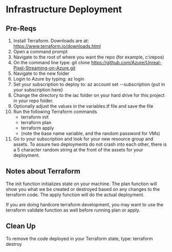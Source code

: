 # Infrastructure Deployment
## Pre-Reqs
1. Install Terraform. Downloads are at: https://www.terraform.io/downloads.html
2. Open a command prompt
3. Navigate to the root of where you want the repo (for example, c:\repos)
4. On the command line type: git clone https://github.com/Azure/Unreal-Pixel-Streaming-on-Azure.git
5. Navigate to the new folder
6. Login to Azure by typing: az login
7. Set your subscription to deploy to: az account set --subscription {put in your subscription here}
8. Change the directory to the iac folder on your hard drive for this project in your repo folder. 
9. Optionally adjust the values in the variables.tf file and save the file
10. Run the following Terraform commands
    - terraform init 
    - terraform plan
    - terraform apply
    -    (note the base name variable, and the random password for VMs)
11. Go to your subscription and look for your new resource group and assets. To assure two deployments do not crash into each other, there is a 5 character random string at the front of the assets for your deployment. 

## Notes about Terraform
The init function initializes state on your machine. The plan function will show you what we be created or destroyed based on any changes to the terraform code. The apply function will do the actual deployment. 

If you are doing hardcore terraform development, you may want to use the terraform validate function as well before running plan or apply. 

## Clean Up
To remove the code deployed in your Terraform state, type:
    terraform destroy

